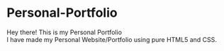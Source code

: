 # Personal-Portfolio
Hey there! This is my Personal Portfolio 
<br>
I have made my Personal Website/Portfolio using pure HTML5 and CSS.
